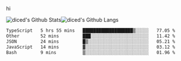 hi

<img align="center" style="padding:0" src="https://github-readme-stats-diced.vercel.app/api?username=diced&show_icons=true&count_private=true&include_all_commits=true&hide=contribs&hide_border=true&hide_title=true&hide_border=true&theme=transparent" alt="diced's Github Stats"><img align="center" style="padding:0" src="https://github-readme-stats-diced.vercel.app/api/top-langs/?username=diced&layout=compact&hide_border=true&theme=transparent" alt="diced's Github Langs">

<!--START_SECTION:waka-->

```txt
TypeScript   5 hrs 55 mins   ███████████████████▒░░░░░   77.05 %
Other        52 mins         ███░░░░░░░░░░░░░░░░░░░░░░   11.42 %
JSON         24 mins         █▒░░░░░░░░░░░░░░░░░░░░░░░   05.21 %
JavaScript   14 mins         ▓░░░░░░░░░░░░░░░░░░░░░░░░   03.12 %
Bash         9 mins          ▒░░░░░░░░░░░░░░░░░░░░░░░░   01.96 %
```

<!--END_SECTION:waka-->
